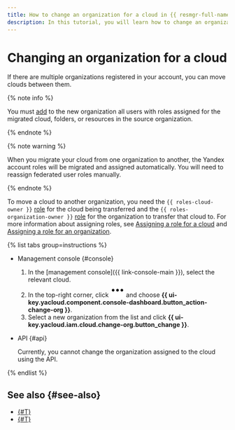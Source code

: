 ```yaml
---
title: How to change an organization for a cloud in {{ resmgr-full-name }}
description: In this tutorial, you will learn how to change an organization for a cloud in {{ resmgr-full-name }}.
---
```


# Changing an organization for a cloud

If there are multiple organizations registered in your account, you can move clouds between them.

{% note info %}

You must [add](../../../organization/operations/add-account.md) to the new organization all users with roles assigned for the migrated cloud, folders, or resources in the source organization.

{% endnote %}

{% note warning %}

When you migrate your cloud from one organization to another, the Yandex account roles will be migrated and assigned automatically. You will need to reassign federated user roles manually. 

{% endnote %}

To move a cloud to another organization, you need the `{{ roles-cloud-owner }}` [role](../../../organization/security/index.md#organization-manager-organizations-owner) for the cloud being transferred and the `{{ roles-organization-owner }}` [role](../../security/index.md#resource-manager-clouds-owner) for the organization to transfer that cloud to. For more information about assigning roles, see [Assigning a role for a cloud](set-access-bindings.md#access-to-user) and [Assigning a role for an organization](../../../organization/security/index.md#add-role).

{% list tabs group=instructions %}

- Management console {#console}

  1. In the [management console]({{ link-console-main }}), select the relevant cloud.
  1. In the top-right corner, click ![***](../../../_assets/console-icons/ellipsis.svg) and choose **{{ ui-key.yacloud.component.console-dashboard.button_action-change-org }}**.
  1. Select a new organization from the list and click **{{ ui-key.yacloud.iam.cloud.change-org.button_change }}**.

- API {#api}

  Currently, you cannot change the organization assigned to the cloud using the API.

{% endlist %}

## See also {#see-also}

* [{#T}](../../../organization/operations/leave-organization.md)
* [{#T}](../../../organization/concepts/manage-services.md)
